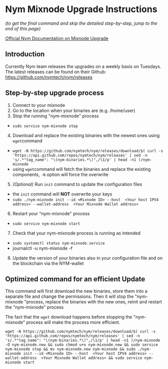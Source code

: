 # Nym Mixnode Upgrade Instructions

*(to get the final command and skip the detailed step-by-step, jump to the end of this page)*

[Official Nym Documentation on Mixnode Upgrade](https://nymtech.net/docs/stable/run-nym-nodes/nodes/mixnodes#upgrading-your-mix-node)

## Introduction

Currently Nym team releases the upgrades on a weekly basis on Tuesdays.
The latest releases can be found on their Github:
https://github.com/nymtech/nym/releases


## Step-by-step upgrade process

1. Connect to your mixnode
2. Go to the location when your binaries are (e.g. /home/user)
3. Stop the running "nym-mixnode" process
  - `sudo service nym-mixnode stop`
4. Download and replace the existing binaries with the newest ones using `wget`command
  - `wget -N https://github.com/nymtech/nym/releases/download/$( curl -s 'https://api.github.com/repos/nymtech/nym/releases' | sed -n 's/.*"tag_name": "\(nym-binaries.*\)",/\1/p' | head -n1 )/nym-mixnode`
  - using `wget`command will fetch the binaries and replace the existing components, `-N` option will force the overwrite
5. *(Optional)* Run `init` command to update the configuration files
  - the `init` command will **NOT** overwrite your keys
  - `sudo ./nym-mixnode init --id <Mixnode ID> --host  <Your host IPV4 address> --wallet-address  <Your Mixnode Wallet address>`
6. Restart your "nym-mixnode" process
  - `sudo service nym-mixnode start`
7. Check that your nym-mixnode process is running as intended
  - `sudo systemctl status nym-mixnode.service`
  - journalctl -u nym-mixnode -f
8. Update the version of your binaries also in your configuration file and on the blockchain via the NYM-wallet


## Optimized command for an efficient Update

This command will first download the new binaries, store them into a separate file and change the permissions.
Then it will stop the "nym-mixnode "process, replace the binaries with the new ones, reinit and restart the "nym-mixnode" process

The fact that the `wget` download happens before stopping the "nym-mixnode" process will make the process more efficient.

```
wget -N https://github.com/nymtech/nym/releases/download/$( curl -s 'https://api.github.com/repos/nymtech/nym/releases' | sed -n 's/.*"tag_name": "\(nym-binaries.*\)",/\1/p' | head -n1 )/nym-mixnode -O nym-mixnode.new && sudo chmod u+x nym-mixnode.new && sudo service nym-mixnode stop && mv nym-mixnode.new nym-mixnode && sudo ./nym-mixnode init --id <Mixnode ID> --host  <Your host IPV4 address> --wallet-address  <Your Mixnode Wallet address> && sudo service nym-mixnode start
```
